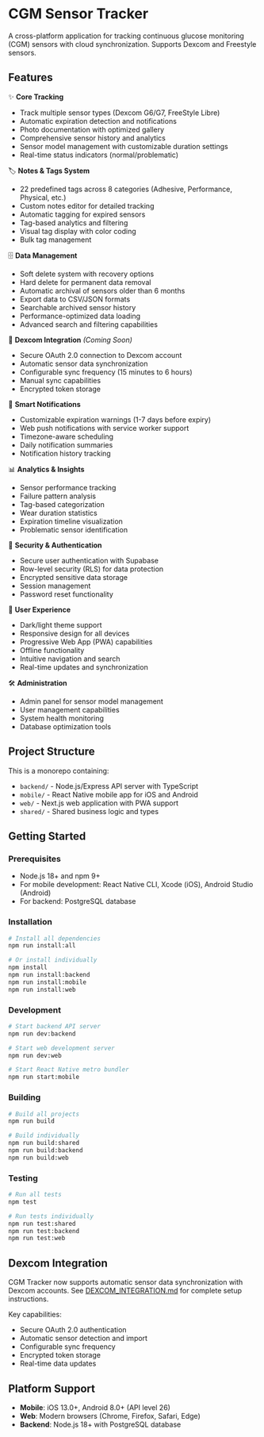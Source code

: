 # CGM Sensor Tracker

A cross-platform application for tracking continuous glucose monitoring (CGM) sensors with cloud synchronization. Supports Dexcom and Freestyle sensors.

## Features

✨ **Core Tracking**
- Track multiple sensor types (Dexcom G6/G7, FreeStyle Libre)
- Automatic expiration detection and notifications
- Photo documentation with optimized gallery
- Comprehensive sensor history and analytics
- Sensor model management with customizable duration settings
- Real-time status indicators (normal/problematic)

🏷️ **Notes & Tags System**
- 22 predefined tags across 8 categories (Adhesive, Performance, Physical, etc.)
- Custom notes editor for detailed tracking
- Automatic tagging for expired sensors
- Tag-based analytics and filtering
- Visual tag display with color coding
- Bulk tag management

🗄️ **Data Management**
- Soft delete system with recovery options
- Hard delete for permanent data removal
- Automatic archival of sensors older than 6 months
- Export data to CSV/JSON formats
- Searchable archived sensor history
- Performance-optimized data loading
- Advanced search and filtering capabilities

🔗 **Dexcom Integration** *(Coming Soon)*
- Secure OAuth 2.0 connection to Dexcom account
- Automatic sensor data synchronization
- Configurable sync frequency (15 minutes to 6 hours)
- Manual sync capabilities
- Encrypted token storage

🔔 **Smart Notifications**
- Customizable expiration warnings (1-7 days before expiry)
- Web push notifications with service worker support
- Timezone-aware scheduling
- Daily notification summaries
- Notification history tracking

📊 **Analytics & Insights**
- Sensor performance tracking
- Failure pattern analysis
- Tag-based categorization
- Wear duration statistics
- Expiration timeline visualization
- Problematic sensor identification

🔐 **Security & Authentication**
- Secure user authentication with Supabase
- Row-level security (RLS) for data protection
- Encrypted sensitive data storage
- Session management
- Password reset functionality

🎨 **User Experience**
- Dark/light theme support
- Responsive design for all devices
- Progressive Web App (PWA) capabilities
- Offline functionality
- Intuitive navigation and search
- Real-time updates and synchronization

🛠️ **Administration**
- Admin panel for sensor model management
- User management capabilities
- System health monitoring
- Database optimization tools

## Project Structure

This is a monorepo containing:

- `backend/` - Node.js/Express API server with TypeScript
- `mobile/` - React Native mobile app for iOS and Android
- `web/` - Next.js web application with PWA support
- `shared/` - Shared business logic and types

## Getting Started

### Prerequisites

- Node.js 18+ and npm 9+
- For mobile development: React Native CLI, Xcode (iOS), Android Studio (Android)
- For backend: PostgreSQL database

### Installation

```bash
# Install all dependencies
npm run install:all

# Or install individually
npm install
npm run install:backend
npm run install:mobile  
npm run install:web
```

### Development

```bash
# Start backend API server
npm run dev:backend

# Start web development server
npm run dev:web

# Start React Native metro bundler
npm run start:mobile
```

### Building

```bash
# Build all projects
npm run build

# Build individually
npm run build:shared
npm run build:backend
npm run build:web
```

### Testing

```bash
# Run all tests
npm test

# Run tests individually
npm run test:shared
npm run test:backend
npm run test:web
```

## Dexcom Integration

CGM Tracker now supports automatic sensor data synchronization with Dexcom accounts. See [DEXCOM_INTEGRATION.md](./DEXCOM_INTEGRATION.md) for complete setup instructions.

Key capabilities:
- Secure OAuth 2.0 authentication
- Automatic sensor detection and import
- Configurable sync frequency
- Encrypted token storage
- Real-time data updates

## Platform Support

- **Mobile**: iOS 13.0+, Android 8.0+ (API level 26)
- **Web**: Modern browsers (Chrome, Firefox, Safari, Edge)
- **Backend**: Node.js 18+ with PostgreSQL database